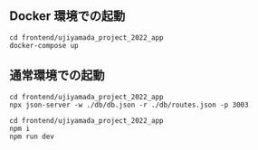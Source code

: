 ## Docker 環境での起動

```
cd frontend/ujiyamada_project_2022_app
docker-compose up
```

## 通常環境での起動

```
cd frontend/ujiyamada_project_2022_app
npx json-server -w ./db/db.json -r ./db/routes.json -p 3003
```

```
cd frontend/ujiyamada_project_2022_app
npm i
npm run dev
```
